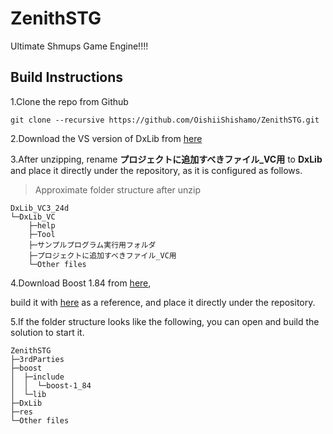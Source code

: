 # ZenithSTG
Ultimate Shmups Game Engine!!!!

## Build Instructions
1.Clone the repo from Github

`git clone --recursive https://github.com/OishiiShishamo/ZenithSTG.git`



2.Download the VS version of DxLib from [here](https://dxlib.xsrv.jp/DxLib/DxLib_VC3_24d.zip)



3.After unzipping, rename **プロジェクトに追加すべきファイル_VC用** to **DxLib** and place it directly under the repository, as it is configured as follows.

> Approximate folder structure after unzip

```
DxLib_VC3_24d
└─DxLib_VC
    ├─help
    ├─Tool
    ├─サンプルプログラム実行用フォルダ
    ├─プロジェクトに追加すべきファイル_VC用
    └─Other files
```

4.Download Boost 1.84 from [here](https://www.boost.org/users/history/version_1_84_0.html), 

build it with [here](https://www.boost.org/doc/libs/1_87_0/more/getting_started/windows.html) as a reference, and place it directly under the repository.



5.If the folder structure looks like the following, you can open and build the solution to start it.

```
ZenithSTG
├─3rdParties
├─boost
│  ├─include
│  │  └─boost-1_84
│  └─lib
├─DxLib
├─res
└─Other files
```